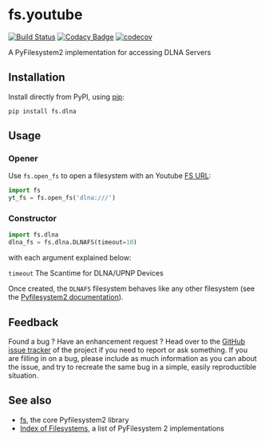 # fs.youtube

[![Build Status](https://travis-ci.org/media-proxy/fs.dlna.svg?branch=master)](https://travis-ci.org/media-proxy/fs.dlna) [![Codacy Badge](https://api.codacy.com/project/badge/Grade/bcd41855125941bdbe61413f53e502e9)](https://www.codacy.com/app/media-proxy/fs.dlna?utm_source=github.com&amp;utm_medium=referral&amp;utm_content=media-proxy/fs.dlna&amp;utm_campaign=Badge_Grade) [![codecov](https://codecov.io/gh/media-proxy/fs.dlna/branch/master/graph/badge.svg)](https://codecov.io/gh/media-proxy/fs.dlna)



A PyFilesystem2 implementation for accessing DLNA Servers


Installation
------------

Install directly from PyPI, using [pip](<https://pip.pypa.io/>):

    pip install fs.dlna

Usage
-----

### Opener

Use ``fs.open_fs`` to open a filesystem with an Youtube
[FS URL](<https://pyfilesystem2.readthedocs.io/en/latest/openers.html>):

```python
import fs
yt_fs = fs.open_fs('dlna:///')
```


### Constructor

```python
import fs.dlna
dlna_fs = fs.dlna.DLNAFS(timeout=10)
```

with each argument explained below:

``timeout``
  The Scantime for DLNA/UPNP Devices

Once created, the ``DLNAFS`` filesystem behaves like any other filesystem
(see the [Pyfilesystem2 documentation](<https://pyfilesystem2.readthedocs.io>)).

Feedback
--------

Found a bug ? Have an enhancement request ? Head over to the
[GitHub issue tracker](<https://github.com/media-proxy/fs.dlna/issues>) of the
project if you need to report or ask something. If you are filling in on a bug,
please include as much information as you can about the issue, and try to
recreate the same bug in a simple, easily reproductible situation.

See also
--------

* [fs](<https://github.com/Pyfilesystem/pyfilesystem2>), the core Pyfilesystem2 library
* [Index of Filesystems](<https://www.pyfilesystem.org/page/index-of-filesystems/>), a list of PyFilesystem 2 implementations